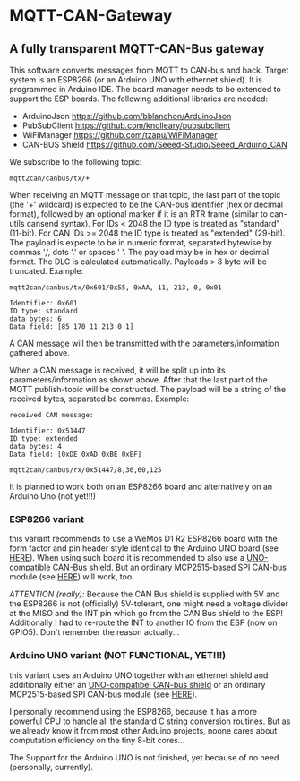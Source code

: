# MQTT-CAN-Gateway
## A fully transparent MQTT-CAN-Bus gateway

This software converts messages from MQTT to CAN-bus and back. Target system is an ESP8266 (or an Arduino UNO with ethernet shield).
It is programmed in Arduino IDE. The board manager needs to be extended to support the ESP boards.
The following additional libraries are needed:
- ArduinoJson https://github.com/bblanchon/ArduinoJson
- PubSubClient https://github.com/knolleary/pubsubclient
- WiFiManager https://github.com/tzapu/WiFiManager
- CAN-BUS Shield https://github.com/Seeed-Studio/Seeed_Arduino_CAN

We subscribe to the following topic:
```
mqtt2can/canbus/tx/+
```
When receiving an MQTT message on that topic, the last part of the topic (the '+' wildcard) is expected to be the CAN-bus identifier (hex or decimal format), followed by an optional marker if it is an RTR frame (similar to can-utils cansend syntax).
For IDs < 2048 the ID type is treated as "standard" (11-bit). For CAN IDs >= 2048 the ID type is treated as "extended" (29-bit).
The payload is expecte to be in numeric format, separated bytewise by commas ',', dots '.' or spaces ' '. The payload may be in hex or decimal format. The DLC is calculated automatically. Payloads > 8 byte will be truncated.
Example:
```
mqtt2can/canbus/tx/0x601/0x55, 0xAA, 11, 213, 0, 0x01

Identifier: 0x601
ID type: standard
data bytes: 6
Data field: [85 170 11 213 0 1]
```
A CAN message will then be transmitted with the parameters/information gathered above.

When a CAN message is received, it will be split up into its parameters/information as shown above. After that the last part of the MQTT publish-topic will be constructed. The payload will be a string of the received bytes, separated be commas.
Example:
```
received CAN message:

Identifier: 0x51447
ID type: extended
data bytes: 4
Data field: [0xDE 0xAD 0xBE 0xEF]

mqtt2can/canbus/rx/0x51447/8,36,60,125
```


It is planned to work both on an ESP8266 board and alternatively on an Arduino Uno (not yet!!!)

### ESP8266 variant
this variant recommends to use a WeMos D1 R2 ESP8266 board with the form factor and pin header style identical to the Arduino UNO board (see [HERE](https://de.banggood.com/D1-R2-WiFi-ESP8266-Development-Board-Compatible-UNO-Program-By-IDE-p-1011870.html?cur_warehouse=CN)). When using such board it is recommended to also use a [UNO-compatible CAN-Bus shield](https://wiki.seeedstudio.com/CAN-BUS_Shield_V2.0/).
But an ordinary MCP2515-based SPI CAN-bus module (see [HERE](https://de.banggood.com/MCP2515-CAN-Bus-Module-Board-TJA1050-Receiver-SPI-51-MCU-ARM-Controller-5V-DC-p-1481199.html?cur_warehouse=CN&rmmds=search)) will work, too.

*ATTENTION (really):*
Because the CAN Bus shield is supplied with 5V and the ESP8266 is not (officially) 5V-tolerant, one might need a voltage divider at the MISO and the INT pin which go from the CAN Bus shield to the ESP!
Additionally I had to re-route the INT to another IO from the ESP (now on GPIO5). Don't remember the reason actually... 

### Arduino UNO variant (NOT FUNCTIONAL, YET!!!)
this variant uses an Arduino UNO together with an ethernet shield and additionally either an [UNO-compatibel CAN-bus shield](https://wiki.seeedstudio.com/CAN-BUS_Shield_V2.0/) or an ordinary MCP2515-based SPI CAN-bus module (see [HERE](https://de.banggood.com/MCP2515-CAN-Bus-Module-Board-TJA1050-Receiver-SPI-51-MCU-ARM-Controller-5V-DC-p-1481199.html?cur_warehouse=CN&rmmds=search)).

I personally recommend using the ESP8266, because it has a more powerful CPU to handle all the standard C string conversion routines. But as we already know it from most other Arduino projects, noone cares about computation efficiency on the tiny 8-bit cores...

The Support for the Arduino UNO is not finished, yet because of no need (personally, currently).
